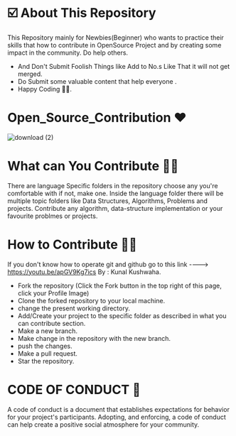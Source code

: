 # ☑️ About This Repository 
This Repository mainly for Newbies(Beginner) who wants to practice their skills that how to contribute in OpenSource Project and by creating some impact in the community.
Do help others.
* And Don't Submit Foolish Things like Add to No.s Like That it will not get merged.
* Do Submit some valuable content that help everyone .
* Happy Coding 👨‍💻.

# Open_Source_Contribution ❤️
![download (2)](https://user-images.githubusercontent.com/87111197/182584176-3fc80287-9c4f-4577-8a82-63aaef219eba.jpg)

# What can You Contribute 👨‍💻
There are language Specific folders in the repository choose any you're comfortable with if not, make one.
Inside the language folder there will be multiple topic folders like Data Structures, Algorithms, Problems and projects.
Contribute any algorithm, data-structure implementation or your favourite problmes or projects.

# How to Contribute 👨‍💻 
 If you don't know how to operate git and github go to this link ----> https://youtu.be/apGV9Kg7ics By : Kunal Kushwaha.
* Fork the repository (Click the Fork button in the top right of this page, click your Profile Image)
* Clone the forked repository to your local machine.
* change the present working directory.
* Add/Create your project to the specific folder as described in what you can contribute section.
* Make a new branch.
* Make change in the repository with the new branch.
* push the changes.
* Make a pull request.
* Star the repository.


# CODE OF CONDUCT 🚧
A code of conduct is a document that establishes expectations for behavior for your project's participants. Adopting, and enforcing, a code of conduct can help create a positive social atmosphere for your community.
